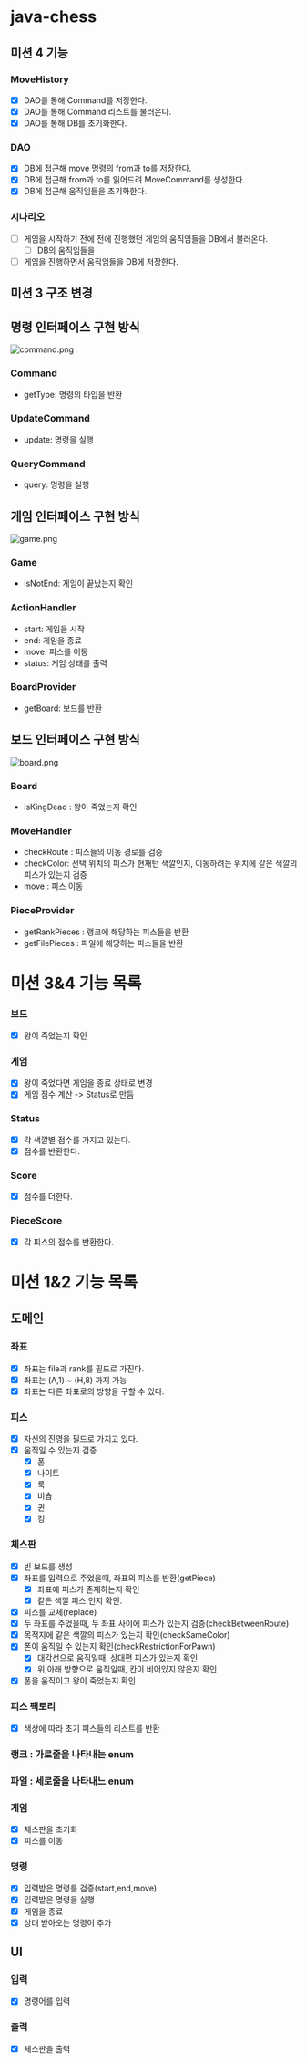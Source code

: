 # java-chess

## 미션 4 기능

### MoveHistory

- [x] DAO를 통해 Command를 저장한다.
- [x] DAO를 통해 Command 리스트를 불러온다.
- [x] DAO를 통해 DB를 초기화한다.

### DAO

- [x] DB에 접근해 move 명령의 from과 to를 저장한다.
- [x] DB에 접근해 from과 to를 읽어드려 MoveCommand를 생성한다.
- [x] DB에 접근해 움직임들을 초기화한다.

### 시나리오

- [ ] 게임을 시작하기 전에 전에 진행했던 게임의 움직임들을 DB에서 불러온다.
    - [ ] DB의 움직임들을

- [ ] 게임을 진행하면서 움직임들을 DB에 저장한다.

## 미션 3 구조 변경

## 명령 인터페이스 구현 방식

![command.png](command.png)

### Command

- getType: 명령의 타입을 반환

### UpdateCommand

- update: 명령을 실행

### QueryCommand

- query: 명령을 실행

## 게임 인터페이스 구현 방식

![game.png](game.png)

### Game

- isNotEnd: 게임이 끝났는지 확인

### ActionHandler

- start: 게임을 시작
- end: 게임을 종료
- move: 피스를 이동
- status: 게임 상태를 출력

### BoardProvider

- getBoard: 보드를 반환

## 보드 인터페이스 구현 방식

![board.png](board.png)

### Board

- isKingDead : 왕이 죽었는지 확인

### MoveHandler

- checkRoute : 피스들의 이동 경로를 검증
- checkColor: 선택 위치의 피스가 현재턴 색깔인지, 이동하려는 위치에 같은 색깔의 피스가 있는지 검증
- move : 피스 이동

### PieceProvider

- getRankPieces : 랭크에 해당하는 피스들을 반환
- getFilePieces : 파일에 해당하는 피스들을 반환

# 미션 3&4 기능 목록

### 보드

- [x] 왕이 죽었는지 확인

### 게임

- [x] 왕이 죽었다면 게임을 종료 상태로 변경
- [x] 게임 점수 계산 -> Status로 만듬

### Status

- [x] 각 색깔별 점수를 가지고 있는다.
- [x] 점수를 반환한다.

### Score

- [x] 점수를 더한다.

### PieceScore

- [x] 각 피스의 점수를 반환한다.

# 미션 1&2 기능 목록

## 도메인

### 좌표

- [x] 좌표는 file과 rank를 필드로 가진다.
- [x] 좌표는 (A,1) ~ (H,8) 까지 가능
- [x] 좌표는 다른 좌표로의 방향을 구할 수 있다.

### 피스

- [x] 자신의 진영을 필드로 가지고 있다.
- [x] 움직일 수 있는지 검증
    - [x] 폰
    - [x] 나이트
    - [x] 룩
    - [x] 비숍
    - [x] 퀸
    - [x] 킹

### 체스판

- [x] 빈 보드를 생성
- [x] 좌표를 입력으로 주었을때, 좌표의 피스를 반환(getPiece)
    - [x] 좌표에 피스가 존재하는지 확인
    - [x] 같은 색깔 피스 인지 확인.
- [x] 피스를 교체(replace)
- [x] 두 좌표를 주었을때, 두 좌표 사이에 피스가 있는지 검증(checkBetweenRoute)
- [x] 목적지에 같은 색깔의 피스가 있는지 확인(checkSameColor)
- [x] 폰이 움직일 수 있는지 확인(checkRestrictionForPawn)
    - [x] 대각선으로 움직일때, 상대편 피스가 있는지 확인
    - [x] 위,아래 방향으로 움직일때, 칸이 비어있지 않은지 확인
- [x] 폰을 움직이고 왕이 죽었는지 확인

### 피스 팩토리

- [x] 색상에 따라 초기 피스들의 리스트를 반환

### 랭크 : 가로줄을 나타내는 enum

### 파일 : 세로줄을 나타내느 enum

### 게임

- [x] 체스판을 초기화
- [x] 피스를 이동

### 명령

- [x] 입력받은 명령를 검증(start,end,move)
- [x] 입력받은 명령을 실행
- [x] 게임을 종료
- [x] 상태 받아오는 명령어 추가

## UI

### 입력

- [x] 명령어를 입력

### 출력

- [x] 체스판을 출력
